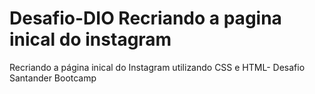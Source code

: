 # Desafio-DIO Recriando a pagina inical do instagram

Recriando a página inical do Instagram utilizando CSS e HTML- Desafio Santander Bootcamp 
